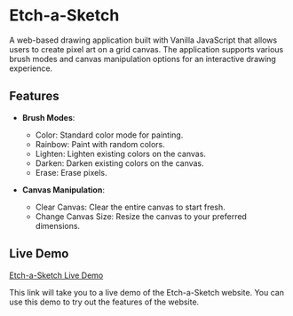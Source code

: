 # Etch-a-Sketch

A web-based drawing application built with Vanilla JavaScript that allows users to create pixel art on a grid canvas. The application supports various brush modes and canvas manipulation options for an interactive drawing experience.

## Features

- **Brush Modes**:
    - Color: Standard color mode for painting.
    - Rainbow: Paint with random colors.
    - Lighten: Lighten existing colors on the canvas.
    - Darken: Darken existing colors on the canvas.
    - Erase: Erase pixels.

- **Canvas Manipulation**:
    - Clear Canvas: Clear the entire canvas to start fresh.
    - Change Canvas Size: Resize the canvas to your preferred dimensions.

## Live Demo

[Etch-a-Sketch Live Demo](https://mohamed-amr7.github.io/Etch-a-Sketch/)

This link will take you to a live demo of the Etch-a-Sketch website. You can use this demo to try out the features of the website.